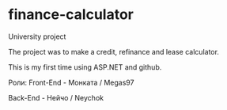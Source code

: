 # finance-calculator
University project

The project was to make a credit, refinance and lease calculator.

This is my first time using ASP.NET and github.

Роли:
Front-End -  Монката / Megas97

Back-End - Нейчо / Neychok
